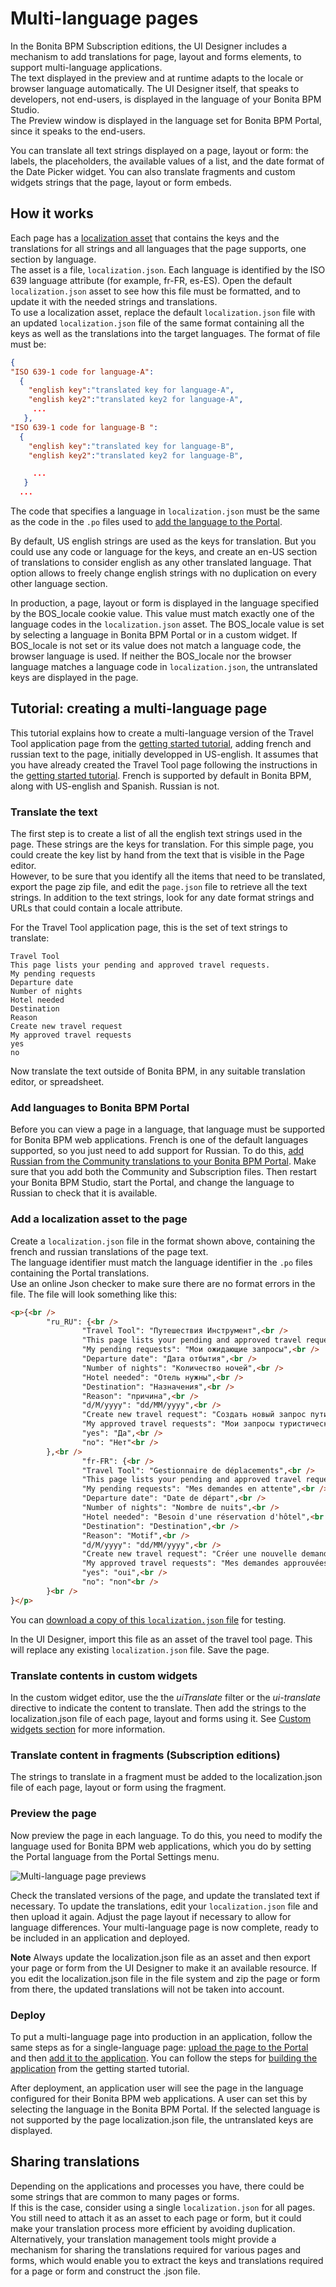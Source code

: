 # Multi-language pages

In the Bonita BPM Subscription editions, the UI Designer includes a mechanism to add translations for page, layout and forms elements, to support multi-language applications.  
The text displayed in the preview and at runtime adapts to the locale or browser language automatically. The UI Designer itself, that speaks to developers, not end-users, is displayed in the language of your Bonita BPM Studio.  
The Preview window is displayed in the language set for Bonita BPM Portal, since it speaks to the end-users.

You can translate all text strings displayed on a page, layout or form: the labels, the placeholders, the available values of a list, and the date format of the Date Picker widget. You can also translate fragments and custom widgets strings that the page, layout or form embeds.

## How it works

Each page has a [localization asset](assets.md) that contains the keys and the translations for all strings and all languages that the page supports, one section by language.  
The asset is a file, `localization.json`. Each language is identified by the ISO 639 language attribute (for example, fr-FR, es-ES). Open the default `localization.json` asset to see how this file must be formatted, and to update it with the needed strings and translations.  
To use a localization asset, replace the default `localization.json` file with an updated `localization.json` file of the same format containing all the keys as well as the translations into the target languages. The format of file must be:

```json
{
"ISO 639-1 code for language-A": 
  {
    "english key":"translated key for language-A",
    "english key2":"translated key2 for language-A",
     ...
   },
"ISO 639-1 code for language-B ": 
  {
    "english key":"translated key for language-B",
    "english key2":"translated key2 for language-B",

     ...
   }
  ...
```

The code that specifies a language in `localization.json` must be the same as the code in the `.po` files used to [add the language to the Portal](languages.md).

By default, US english strings are used as the keys for translation. But you could use any code or language for the keys, and create an en-US section of translations to consider english as any other translated language. That option allows to freely change english strings with no duplication on every other language section.

In production, a page, layout or form is displayed in the language specified by the BOS\_locale cookie value. This value must match exactly one of the language codes in the `localization.json` asset. The BOS\_locale value is set by selecting a language in Bonita BPM Portal or in a custom widget. If BOS\_locale is not set or its value does not match a language code, the browser language is used. If neither the BOS\_locale nor the browser language matches a language code in `localization.json`, the untranslated keys are displayed in the page.


## Tutorial: creating a multi-language page

This tutorial explains how to create a multi-language version of the Travel Tool application page from the [getting started tutorial](getting-started-tutorial.md), adding french and russian text to the page, initially developped in US-english. It assumes that you have already created the Travel Tool page following the instructions in the [getting started tutorial](getting-started-tutorial.md).
French is supported by default in Bonita BPM, along with US-english and Spanish. Russian is not.

### Translate the text

The first step is to create a list of all the english text strings used in the page. These strings are the keys for translation. For this simple page, you could create the key list by hand from the text that is visible in the Page editor.  
However, to be sure that you identify all the items that need to be translated, export the page zip file, and edit the `page.json` file to retrieve all the text strings. In addition to the text strings, look for any date format strings and URLs that could contain a locale attribute.

For the Travel Tool application page, this is the set of text strings to translate:
```
Travel Tool
This page lists your pending and approved travel requests.
My pending requests
Departure date
Number of nights
Hotel needed
Destination
Reason
Create new travel request
My approved travel requests
yes
no
```

Now translate the text outside of Bonita BPM, in any suitable translation editor, or spreadsheet. 

### Add languages to Bonita BPM Portal

Before you can view a page in a language, that language must be supported for Bonita BPM web applications. French is one of the default languages supported, so you just need to add support for Russian. To do this, [add Russian from the Community translations to your Bonita BPM Portal](languages.md). Make sure that you add both the Community and Subscription files. Then restart your Bonita BPM Studio, start the Portal, and change the language to Russian to check that it is available.

### Add a localization asset to the page

Create a `localization.json` file in the format shown above, containing the french and russian translations of the page text.  
The language identifier must match the language identifier in the `.po` files containing the Portal translations.  
Use an online Json checker to make sure there are no format errors in the file. The file will look something like this:

```html
<p>﻿{<br />
        "ru_RU": {<br />
                "Travel Tool": "Путешествия Инструмент",<br />
                "This page lists your pending and approved travel requests.": "Эта страница содержит список ожидающие и одобренные запросы в поездке.",<br />
                "My pending requests": "Мои ожидающие запросы",<br />
                "Departure date": "Дата отбытия",<br />
                "Number of nights": "Количество ночей",<br />
                "Hotel needed": "Отель нужны",<br />
                "Destination": "Hазначения",<br />
                "Reason": "причина",<br />
                "d/M/yyyy": "dd/MM/yyyy",<br />
                "Create new travel request": "Создать новый запрос пути",<br />
                "My approved travel requests": "Мои запросы туристические утвержденные",<br />
                "yes": "Да",<br />
                "no": "Нет"<br />
        },<br />
                "fr-FR": {<br />
                "Travel Tool": "Gestionnaire de déplacements",<br />
                "This page lists your pending and approved travel requests.": "Cette page affiche la liste de vos demandes de déplacements en attente et de celles qui ont été approuvées.",<br />
                "My pending requests": "Mes demandes en attente",<br />
                "Departure date": "Date de départ",<br />
                "Number of nights": "Nombre de nuits",<br />
                "Hotel needed": "Besoin d'une réservation d'hôtel",<br />
                "Destination": "Destination",<br />
                "Reason": "Motif",<br />
                "d/M/yyyy": "dd/MM/yyyy",<br />
                "Create new travel request": "Créer une nouvelle demande de déplacement",<br />
                "My approved travel requests": "Mes demandes approuvées ",<br />
                "yes": "oui",<br />
                "no": "non"<br />
        }<br />
}</p>
```

You can [download a copy of this `localization.json` file](images/special_code/localization.json) for testing.

In the UI Designer, import this file as an asset of the travel tool page. This will replace any existing `localization.json` file. Save the page.

### Translate contents in custom widgets

In the custom widget editor, use the the _uiTranslate_ filter or the _ui-translate_ directive to indicate the content to translate.   Then add the strings to the localization.json file of each page, layout and forms using it. See [Custom widgets section](custom-widgets.md) for more information.

### Translate content in fragments (Subscription editions)

The strings to translate in a fragment must be added to the localization.json file of each page, layout or form using the fragment.

### Preview the page

Now preview the page in each language. To do this, you need to modify the language used for Bonita BPM web applications, which you do by setting the Portal language from the Portal Settings menu.

![Multi-language page previews](images/images-6_0/l10n-combined-previews.png)

Check the translated versions of the page, and update the translated text if necessary. To update the translations, edit your `localization.json` file and then upload it again. Adjust the page layout if necessary to allow for language differences. Your multi-language page is now complete, ready to be included in an application and deployed.

**Note** Always update the localization.json file as an asset and then export your page or form from the UI Designer to make it an available resource. If you edit the localization.json file in the file system and zip the page or form from there, the updated translations will not be taken into account. 

### Deploy

To put a multi-language page into production in an application, follow the same steps as for a single-language page: [upload the page to the Portal](resource-management.md) and then [add it to the application](applications.md). You can follow the steps for [building the application](getting-started-tutorial.md) from the getting started tutorial.

After deployment, an application user will see the page in the language configured for their Bonita BPM web applications. A user can set this by selecting the language in the Bonita BPM Portal. If the selected language is not supported by the page localization.json file, the untranslated keys are displayed.

## Sharing translations

Depending on the applications and processes you have, there could be some strings that are common to many pages or forms.   
If this is the case, consider using a single `localization.json` for all pages.   
You still need to attach it as an asset to each page or form, but it could make your translation process more efficient by avoiding duplication.   
Alternatively, your translation management tools might provide a mechanism for sharing the translations required for various pages and forms, which would enable you to extract the keys and translations required for a page or form and construct the .json file.
